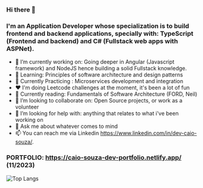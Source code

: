 ### Hi there 👋
### I'm an Application Developer whose specialization is to build frontend and backend applications, specially with: TypeScript (Frontend and backend) and C# (Fullstack web apps with ASPNet).

- 🔭 I’m currently working on: Going deeper in Angular (Javascript framework) and NodeJS hence building a solid Fullstack knowledge.
- 🌱 Learning: Principles of software architecture and design patterns
- 🌱 Currently Practicing : Microservices development and integration
- ❤️ I'm doing Leetcode challenges at the moment, it's been a lot of fun
- 📖 Currently reading: Fundamentals of Software Architecture (FORD, Neil)
- 👯 I’m looking to collaborate on: Open Source projects, or work as a volunteer 
- 🤔 I’m looking for help with: anything that relates to what i've been working on
- 💬 Ask me about whatever comes to mind
- 📫 You can reach me via Linkedin https://www.linkedin.com/in/dev-caio-souza/.

### PORTFOLIO: https://caio-souza-dev-portfolio.netlify.app/ (11/2023)

![Top Langs](https://github-readme-stats.vercel.app/api/top-langs/?username=DevCaioSouza&layout=compact&theme=cobalt)

<!--
**DevCaioSouza/DevCaioSouza** is a ✨ _special_ ✨ repository because its `README.md` (this file) appears on your GitHub profile.

Here are some ideas to get you started:

- 🔭 I’m currently working on ...
- 🌱 I’m currently learning ...
- 👯 I’m looking to collaborate on ...
- 🤔 I’m looking for help with ...
- 💬 Ask me about ...
- 📫 How to reach me: ...
- 😄 Pronouns: ...
- ⚡ Fun fact: ...
-->
